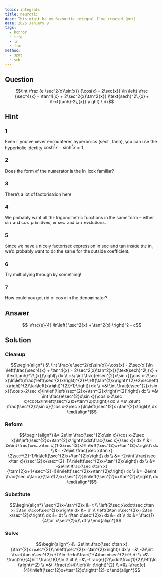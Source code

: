 ```yaml
---
topic: integrals
title: neurotic
desc: This might be my favourite integral I’ve created (yet).
date: 2025 January 9
tags:
  - horror
  - trig
  - ln
  - frac
method:
  - spot
  - sub
---
```



## Question
```math
\int
  \frac
    {e \sec^2{x}\sin{x}}
    {\cos{x} - 2\sec{x}}
  \ln \left(
    \frac
      {\sec^4{x} + \tan^4{x} + 2\sec^2{x}\tan^2{x}}
      {\text{sech}^2\,{x} + \text{tanh}^2\,{x}}
  \right)
\ dx
```


## Hint

### 1
Even if you’ve never encountered hyperbolics ($\text{sech}$, $\text{tanh}$), you can use the hyperbolic identity $\cosh^2{x} - \sinh^2{x} = 1$.

### 2
Does the form of the numerator in the $\ln$ look familiar?

### 3
There’s a lot of factorisation here!

### 4
We probably want all the trigonometric functions in the same form – either $\sin$ and $\cos$ primitives, or $\sec$ and $\tan$ evolutions.

### 5
Since we have a nicely factorised expression in $\sec$ and $\tan$ inside the $\ln$, we’d probably want to do the same for the outside coefficient.

### 6
Try multiplying through by something!

### 7
How could you get rid of $\cos{x}$ in the denominator?


## Answer
```math
-\frac{e}{4} \ln\left(
  \sec^2{x} + \tan^2{x}
\right)^2 - c
```


## Solution

### Cleanup
```math
\begin{align*}
  &\ \int \frac{e \sec^2{x}\sin{x}}{\cos{x} - 2\sec{x}}\ln \left(\frac{\sec^4{x} + \tan^4{x} + 2\sec^2{x}\tan^2{x}}{\text{sech}^2\,{x} + \text{tanh}^2\,{x}}\right)\ dx
  \\ =&\ \int \frac{e\sec^{2}x\sin x}{\cos x-2\sec x}\ln\left(\frac{\left(\sec^{2}x\right)^{2}+\left(\tan^{2}x\right)^{2}+2\sec\left(x\right)^{2}\tan\left(x\right)^{2}}{1}\right)\ dx
  \\ =&\ \int \frac{e\sec^{2}x\sin x}{\cos x-2\sec x}\ln\left(\left(\sec^{2}x+\tan^{2}x\right)^{2}\right)\ dx
  \\ =&\ \int \frac{e\sec^{2}x\sin x}{\cos x-2\sec x}\cdot2\ln\left(\sec^{2}x+\tan^{2}x\right)\ dx
  \\ =&\ 2e\int \frac{\sec^{2}x\sin x}{\cos x-2\sec x}\ln\left(\sec^{2}x+\tan^{2}x\right)\ dx
\end{align*}
```

### Reform
```math
\begin{align*}
  &= 2e\int \frac{\sec^{2}x\sin x}{\cos x-2\sec x}\ln\left(\sec^{2}x+\tan^{2}x\right)\cdot\frac{\sec x}{\sec x}\ dx
  \\ &= 2e\int \frac{\sec x\tan x}{1-2\sec^{2}x}\ln\left(\sec^{2}x+\tan^{2}x\right)\ dx
  \\ &= -2e\int \frac{\sec x\tan x}{2\sec^{2}-1}\ln\left(\sec^{2}x+\tan^{2}x\right)\ dx
  \\ &= -2e\int \frac{\sec x\tan x}{\sec^{2}x+\sec^{2}-1}\ln\left(\sec^{2}x+\tan^{2}x\right)\ dx
  \\ &= -2e\int \frac{\sec x\tan x}{\tan^{2}x+1+\sec^{2}-1}\ln\left(\sec^{2}x+\tan^{2}x\right)\ dx
  \\ &= -2e\int \frac{\sec x\tan x}{\tan^{2}x+\sec^{2}}\ln\left(\sec^{2}x+\tan^{2}x\right)\ dx
\end{align*}
```

### Substitute
```math
\begin{align*}
  \sec^{2}x+\tan^{2}x &= t
  \\ \left(2\sec x\cdot\sec x\tan x+2\tan x\cdot\sec^{2}x\right)\ dx &= dt
  \\ \left(2\tan x\sec^{2}x+2\tan x\sec^{2}x\right)\ dx &= dt
  \\ 4\tan x\sec^{2}x\ dx &= dt
  \\ dx &= \frac{1}{4\tan x\sec^{2}x}\ dt
  \\ 
\end{align*}
```

### Solve
```math
\begin{align*}
  &\ -2e\int \frac{\sec x\tan x}{\tan^{2}x+\sec^{2}}\ln\left(\sec^{2}x+\tan^{2}x\right)\ dx
  \\ =&\ -2e\int \frac{\tan x\sec^{2}x}{t}\ln t\cdot\frac{1}{4\tan x\sec^{2}x}\ dt
  \\ =&\ -\frac{2e}{4}\int \frac{1}{t}\ln t\ dt
  \\ =&\ -\frac{e}{2}\cdot\frac{1}{2}\left(\ln t\right)^{2}
  \\ =&\ -\frac{e}{4}\left(\ln t\right)^{2}
  \\ =&\ -\frac{e}{4}\ln\left(\sec^{2}x+\tan^{2}x\right)^{2}-c
\end{align*}
```
